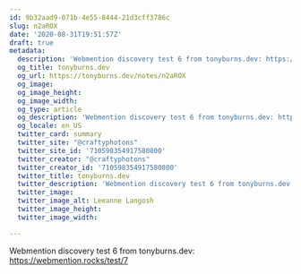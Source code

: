 ```yaml
---
id: 9b32aad9-071b-4e55-8444-21d3cff3786c
slug: n2aROX
date: '2020-08-31T19:51:57Z'
draft: true
metadata:
  description: 'Webmention discovery test 6 from tonyburns.dev: https://webmention.rocks/test/7 '
  og_title: tonyburns.dev
  og_url: https://tonyburns.dev/notes/n2aROX
  og_image: 
  og_image_height: 
  og_image_width: 
  og_type: article
  og_description: 'Webmention discovery test 6 from tonyburns.dev: https://webmention.rocks/test/7 '
  og_locale: en_US
  twitter_card: summary
  twitter_site: "@craftyphotons"
  twitter_site_id: '710598354917580800'
  twitter_creator: "@craftyphotons"
  twitter_creator_id: '710598354917580800'
  twitter_title: tonyburns.dev
  twitter_description: 'Webmention discovery test 6 from tonyburns.dev: https://webmention.rocks/test/7 '
  twitter_image: 
  twitter_image_alt: Leeanne Langosh
  twitter_image_height: 
  twitter_image_width: 

---
```


Webmention discovery test 6 from tonyburns.dev: https://webmention.rocks/test/7
